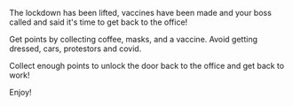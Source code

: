 The lockdown has been lifted, vaccines have been made and your boss called and said it's time
to get back to the office! 

Get points by collecting coffee, masks, and a vaccine.
Avoid getting dressed, cars, protestors and covid.

Collect enough points to unlock the door back to the office and get back to work!

Enjoy!